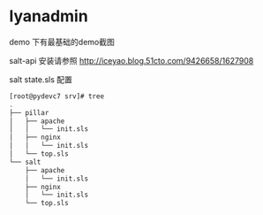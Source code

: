 # lyanadmin
demo  下有最基础的demo截图

salt-api 安装请参照 http://iceyao.blog.51cto.com/9426658/1627908

salt state.sls 配置
```bash
[root@pydevc7 srv]# tree
.
├── pillar
│   ├── apache
│   │   └── init.sls
│   ├── nginx
│   │   └── init.sls
│   └── top.sls
└── salt
    ├── apache
    │   └── init.sls
    ├── nginx
    │   └── init.sls
    └── top.sls
```
